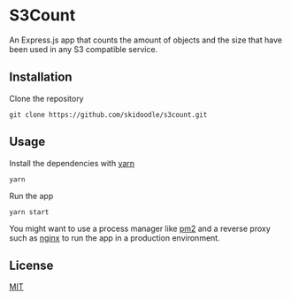 # S3Count

An Express.js app that counts the amount of objects and the size that have been used in any S3 compatible service.

## Installation

Clone the repository

```
git clone https://github.com/skidoodle/s3count.git
```

## Usage

Install the dependencies with [yarn](https://yarnpkg.com/)

```
yarn
```

Run the app

```
yarn start
```

You might want to use a process manager like [pm2](https://github.com/Unitech/pm2) and a reverse proxy such as [nginx](https://nginx.org/) to run the app in a production environment.

## License

[MIT](https://choosealicense.com/licenses/mit/)
